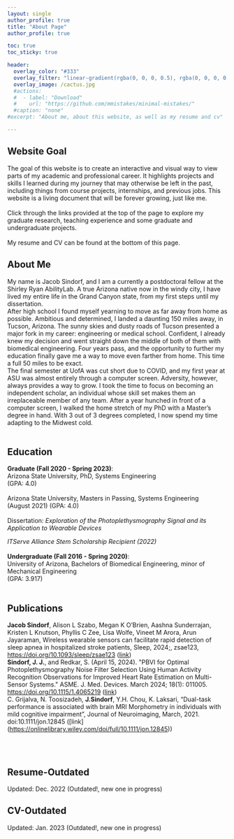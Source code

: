 ```yaml
---
layout: single
author_profile: true
title: "About Page"
author_profile: true

toc: true
toc_sticky: true

header:
  overlay_color: "#333"
  overlay_filter: "linear-gradient(rgba(0, 0, 0, 0.5), rgba(0, 0, 0, 0.5))"
  overlay_image: /cactus.jpg
  #actions:
  #  - label: "Download"
  #    url: "https://github.com/mmistakes/minimal-mistakes/"
  #caption: "none"
#excerpt: "About me, about this website, as well as my resume and cv"

---
```

## Website Goal
The goal of this website is to create an interactive and visual way to view parts of my academic and professional career. It highlights projects and skills I learned during my journey that may otherwise be left in the past, including things from course projects, internships, and previous jobs. This website is a living document that will be forever growing, just like me. <br><br>
Click through the links provided at the top of the page to explore my graduate research, teaching experience and some graduate and undergraduate projects. 
<br><br>
My resume and CV can be found at the bottom of this page. 

## About Me
My name is Jacob Sindorf, and I am a currently a postdoctoral fellow at the Shirley Ryan AbilityLab. A true Arizona native now in the windy city, I have lived my entire life in the Grand Canyon state, from my first steps until my dissertation.<br>
After high school I found myself yearning to move as far away from home as possible. Ambitious and determined, I landed a daunting 150 miles away, in Tucson, Arizona. The sunny skies and dusty roads of Tucson presented a major fork in my career: engineering or medical school. Confident, I already knew my decision and went straight down the middle of both of them with biomedical engineering. Four years pass, and the opportunity to further my education finally gave me a way to move even farther from home. This time a full 50 miles to be exact. <br>
The final semester at UofA was cut short due to COVID, and my first year at ASU was almost entirely through a computer screen. Adversity, however, always provides a way to grow. I took the time to focus on becoming an independent scholar, an individual whose skill set makes them an irreplaceable member of any team. After a year hunched in front of a computer screen, I walked the home stretch of my PhD with a Master’s degree in hand. With 3 out of 3 degrees completed, I now spend my time adapting to the Midwest cold. <br> <br>




## Education
**Graduate (Fall 2020 - Spring 2023)**: <br>
 Arizona State University, PhD, Systems Engineering  <br>(GPA: 4.0) <br><br>
 Arizona State University, Masters in Passing, Systems Engineering <br>(August 2021) (GPA: 4.0) <br><br>
 Dissertation: *Exploration of the Photoplethysmography Signal and its Application to Wearable Devices* <br>

*ITServe Alliance Stem Scholarship Recipient (2022)*<br><br>
**Undergraduate (Fall 2016 - Spring 2020)**: <br>
 University of Arizona, Bachelors of Biomedical Engineering, minor of Mechanical Engineering  <br>(GPA: 3.917)
<br><br>

## Publications
**Jacob Sindorf**, Alison L Szabo, Megan K O’Brien, Aashna Sunderrajan, Kristen L Knutson, Phyllis C Zee, Lisa Wolfe, Vineet M Arora, Arun Jayaraman, Wireless wearable sensors can facilitate rapid detection of sleep apnea in hospitalized stroke patients, Sleep, 2024;, zsae123, https://doi.org/10.1093/sleep/zsae123 ([link](https://academic.oup.com/sleep/advance-article/doi/10.1093/sleep/zsae123/7685383?utm_source=authortollfreelink&utm_campaign=sleep&utm_medium=email&guestAccessKey=dae0e0b4-456f-499c-a7a3-670452f78aa9)) 
<br>
**Sindorf, J. J.**, and Redkar, S. (April 15, 2024). "PBVI for Optimal Photoplethysmography Noise Filter Selection Using Human Activity Recognition Observations for Improved Heart Rate Estimation on Multi-Sensor Systems." ASME. J. Med. Devices. March 2024; 18(1): 011005. https://doi.org/10.1115/1.4065219 ([link](https://asmedigitalcollection.asme.org/medicaldevices/article/18/1/011005/1199052/PBVI-for-Optimal-Photoplethysmography-Noise-Filter))
<br>
C. Grijalva, N. Toosizadeh, **J.Sindorf**, Y.H. Chou, K. Laksari, “Dual-task performance is associated with brain
MRI Morphometry in individuals with mild cognitive impairment”, Journal of Neuroimaging, March, 2021.
doi:10.1111/jon.12845 ([link] (https://onlinelibrary.wiley.com/doi/full/10.1111/jon.12845))

<br><br>

## Resume-Outdated
Updated: Dec. 2022 (Outdated!, new one in progress)
<object data="{{ site.url }}{{ site.baseurl }}/resume_sindorf_2022.pdf" width="1000" height="1000" type='application/pdf'></object>

## CV-Outdated
Updated: Jan. 2023 (Outdated!, new one in progress)
<object data="{{ site.url }}{{ site.baseurl }}/CV_sindorf_2023.pdf" width="1000" height="1000" type='application/pdf'></object>
